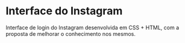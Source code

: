 # Interface do Instagram

Interface de login do Instagram desenvolvida em CSS + HTML, com a proposta de melhorar o conhecimento nos mesmos. 
